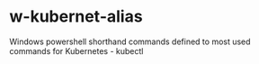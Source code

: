 # w-kubernet-alias
Windows powershell shorthand commands defined to most used commands for Kubernetes - kubectl 
